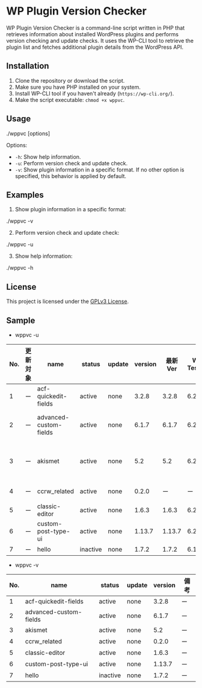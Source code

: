 # WP Plugin Version Checker

WP Plugin Version Checker is a command-line script written in PHP that retrieves information about installed WordPress plugins and performs version checking and update checks. It uses the WP-CLI tool to retrieve the plugin list and fetches additional plugin details from the WordPress API.

## Installation

1. Clone the repository or download the script.
2. Make sure you have PHP installed on your system.
3. Install WP-CLI tool if you haven't already (`https://wp-cli.org/`).
4. Make the script executable: `chmod +x wppvc`.

## Usage

./wppvc [options]

Options:
- `-h`: Show help information.
- `-u`: Perform version check and update check.
- `-v`: Show plugin information in a specific format. If no other option is specified, this behavior is applied by default.

## Examples

1. Show plugin information in a specific format:

./wppvc -v

2. Perform version check and update check:

./wppvc -u

3. Show help information:

./wppvc -h

## License

This project is licensed under the [GPLv3 License](LICENSE).





## Sample

- wppvc -u

| No. | 更新対象 | name | status | update | version | 最新Ver | WP Tested | PHP ver | Plugin HomePage | WP公式URL | 備考 |
| --- | -------- | ---- | ------ | ------ | ------- | ------- | --------- | -------- | -------------- | ---------- | ---- |
| 1 |  ー  | acf-quickedit-fields | active | none | 3.2.8 | 3.2.8 | 6.2.2 | 5.6 | [ACF Quick Edit Fields](https://github.com/mcguffin/acf-quickedit-fields) | [LINK](https://wordpress.org/plugins/acf-quickedit-fields/) | ー |
| 2 |  ー  | advanced-custom-fields | active | none | 6.1.7 | 6.1.7 | 6.2.2 | 5.6 | [Advanced Custom Fields (ACF)](https://www.advancedcustomfields.com) | [LINK](https://wordpress.org/plugins/advanced-custom-fields/) | ー |
| 3 |  ー  | akismet | active | none | 5.2 | 5.2 | 6.2.2 | 5.6.20 | [Akismet Anti-Spam: Spam Protection](https://akismet.com/) | [LINK](https://wordpress.org/plugins/akismet/) | ー |
| 4 | ー | ccrw_related | active | none | 0.2.0 | ー | ー | ー | ー | 公式なし | ー |
| 5 |  ー  | classic-editor | active | none | 1.6.3 | 1.6.3 | 6.2.2 | 5.2.4 | [Classic Editor](https://wordpress.org/plugins/classic-editor/) | [LINK](https://wordpress.org/plugins/classic-editor/) | ー |
| 6 |  ー  | custom-post-type-ui | active | none | 1.13.7 | 1.13.7 | 6.2.2 | 5.6 | [Custom Post Type UI](https://github.com/WebDevStudios/custom-post-type-ui/) | [LINK](https://wordpress.org/plugins/custom-post-type-ui/) | ー |
| 7 |  ー  | hello | inactive | none | 1.7.2 | 1.7.2 | 6.1.3 |  | [Hello Dolly](http://wordpress.org/plugins/hello-dolly/) | [LINK](https://wordpress.org/plugins/hello-dolly/) | ー |


- wppvc -v

| No. | name | status | update | version | 備考 |
| --- | ---- | ------ | ------ | ------- | ---- |
| 1 | acf-quickedit-fields | active | none | 3.2.8 | ー |
| 2 | advanced-custom-fields | active | none | 6.1.7 | ー |
| 3 | akismet | active | none | 5.2 | ー |
| 4 | ccrw_related | active | none | 0.2.0 | ー |
| 5 | classic-editor | active | none | 1.6.3 | ー |
| 6 | custom-post-type-ui | active | none | 1.13.7 | ー |
| 7 | hello | inactive | none | 1.7.2 | ー |

